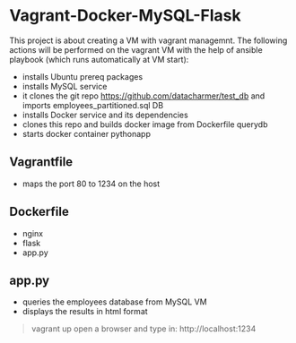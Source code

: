 # Vagrant-Docker-MySQL-Flask
This project is about creating a VM with vagrant managemnt. 
The following actions will be performed on the vagrant VM with the help of ansible playbook (which runs automatically at VM start):
- installs Ubuntu prereq packages
- installs MySQL service
- it clones the git repo https://github.com/datacharmer/test_db and imports employees_partitioned.sql DB
- installs Docker service and its dependencies
- clones this repo and builds docker image from Dockerfile querydb
- starts docker container pythonapp

Vagrantfile
-----------
- maps the port 80 to 1234 on the host

Dockerfile
----------
- nginx
- flask
- app.py

app.py
------
- queries the employees database from MySQL VM
- displays the results in html format

> vagrant up
> open a browser and type in: http://localhost:1234
